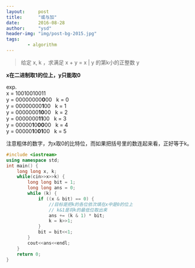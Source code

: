 ```yaml
---
layout:     post
title:      "或与加"
date:       2016-08-28
author:     "ysd"
header-img: "img/post-bg-2015.jpg"
tags:      
        - algorithm
---
```


>给定 x, k ，求满足 x + y = x \| y 的第k小的正整数 y

__x在二进制取1的位上，y只能取0__


exp.                              
x = 10010010011       
y = 00000000**0**00 &nbsp; k = 0       
y = 00000000**1**00 &nbsp; k = 1       
y = 0000000**10**00 &nbsp; k = 2       
y = 0000000**11**00 &nbsp; k = 3       
y = 00000**1**0**00**00 &nbsp; k = 4       
y = 00000**1**0**01**00 &nbsp; k = 5      

注意粗体的数字，为x取0的比特位，而如果把括号里的数连起来看，正好等于k。 

```cpp
#include <iostream>
using namespace std;
int main() {
    long long x, k;
    while(cin>>x>>k) {
        long long bit = 1;
        long long ans = 0;
        while (k) {
            if ((x & bit) == 0) {
                //目标是把k的各位依次填在x中是0的位上
                // k&1是将k的最低位取出来
                ans += (k & 1) * bit;  
                k = k>>1;
            }
            bit = bit<<1;
        }
        cout<<ans<<endl;
	}
    return 0;
}
```
